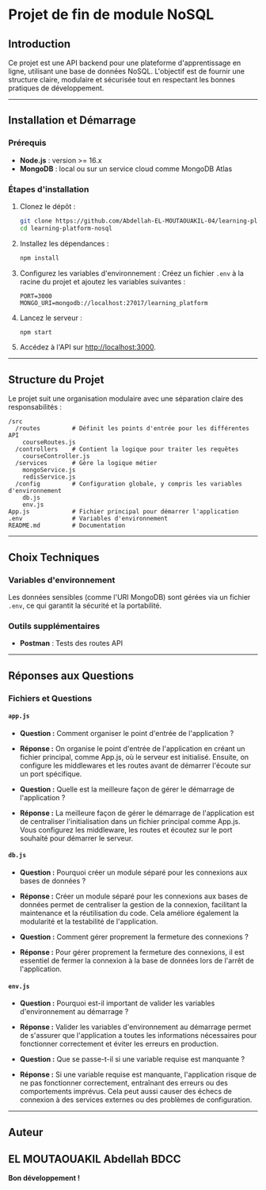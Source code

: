 # Projet de fin de module NoSQL

## Introduction

Ce projet est une API backend pour une plateforme d'apprentissage en ligne, utilisant une base de données NoSQL. L'objectif est de fournir une structure claire, modulaire et sécurisée tout en respectant les bonnes pratiques de développement.

---

## Installation et Démarrage

### Prérequis

- **Node.js** : version >= 16.x
- **MongoDB** : local ou sur un service cloud comme MongoDB Atlas

### Étapes d'installation

1. Clonez le dépôt :

   ```bash
   git clone https://github.com/Abdellah-EL-MOUTAOUAKIL-04/learning-platform-nosql
   cd learning-platform-nosql
   ```

2. Installez les dépendances :

   ```bash
   npm install
   ```

3. Configurez les variables d'environnement :
   Créez un fichier `.env` à la racine du projet et ajoutez les variables suivantes :

   ```env
   PORT=3000
   MONGO_URI=mongodb://localhost:27017/learning_platform
   ```

4. Lancez le serveur :

   ```bash
   npm start
   ```

5. Accédez à l'API sur [http://localhost:3000](http://localhost:3000).

---

## Structure du Projet

Le projet suit une organisation modulaire avec une séparation claire des responsabilités :

```
/src
  /routes         # Définit les points d'entrée pour les différentes API
    courseRoutes.js
  /controllers    # Contient la logique pour traiter les requêtes
    courseController.js
  /services       # Gère la logique métier
    mongoService.js
    redisService.js
  /config         # Configuration globale, y compris les variables d'environnement
    db.js
    env.js
App.js            # Fichier principal pour démarrer l'application
.env              # Variables d'environnement
README.md         # Documentation
```

---

## Choix Techniques

### Variables d'environnement

Les données sensibles (comme l'URI MongoDB) sont gérées via un fichier `.env`, ce qui garantit la sécurité et la portabilité.

### Outils supplémentaires

- **Postman** : Tests des routes API

---

## Réponses aux Questions

### Fichiers et Questions

#### `app.js`

- **Question :** Comment organiser le point d'entrée de l'application ?
- **Réponse :** On organise le point d'entrée de l'application en créant un fichier principal, comme App.js, où le serveur est initialisé. Ensuite, on configure les middlewares et les routes avant de démarrer l'écoute sur un port spécifique.

- **Question :** Quelle est la meilleure façon de gérer le démarrage de l'application ?
- **Réponse :** La meilleure façon de gérer le démarrage de l'application est de centraliser l'initialisation dans un fichier principal comme App.js. Vous configurez les middleware, les routes et écoutez sur le port souhaité pour démarrer le serveur.

#### `db.js`

- **Question :** Pourquoi créer un module séparé pour les connexions aux bases de données ?
- **Réponse :** Créer un module séparé pour les connexions aux bases de données permet de centraliser la gestion de la connexion, facilitant la maintenance et la réutilisation du code. Cela améliore également la modularité et la testabilité de l'application.

- **Question :** Comment gérer proprement la fermeture des connexions ?
- **Réponse :** Pour gérer proprement la fermeture des connexions, il est essentiel de fermer la connexion à la base de données lors de l'arrêt de l'application.

#### `env.js`

- **Question :** Pourquoi est-il important de valider les variables d'environnement au démarrage ?
- **Réponse :** Valider les variables d'environnement au démarrage permet de s'assurer que l'application a toutes les informations nécessaires pour fonctionner correctement et éviter les erreurs en production.

- **Question :** Que se passe-t-il si une variable requise est manquante ?
- **Réponse :** Si une variable requise est manquante, l'application risque de ne pas fonctionner correctement, entraînant des erreurs ou des comportements imprévus. Cela peut aussi causer des échecs de connexion à des services externes ou des problèmes de configuration.

---

## Auteur

## EL MOUTAOUAKIL Abdellah BDCC

**Bon développement !**
